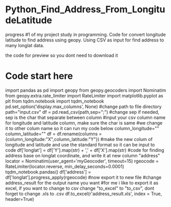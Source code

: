 # Python_Find_Address_From_LongitudeLatitude
progress #1 of my project study in programming. Code for convert longitude latitude to find address using geopy. Using CSV as input for find address to many longlat data.

the code for preview so you dont need to download it

# Code start here
import pandas as pd
import geopy
from geopy.geocoders import Nominatim
from geopy.extra.rate_limiter import RateLimiter
import matplotlib.pyplot as plt
from tqdm.notebook import tqdm_notebook
pd.set_option('display.max_columns', None)
#change path to file directory
path="input.csv"
df = pd.read_csv(path,sep=";") #change sep if needed, sep is the char that separate between column
#input your csv column name for longitude and latitude column, make sure the char is same
#we change it to other colum name so it can run my code below
column_longitude=""
column_latitude=""
df = df.rename(columns = {column_longitude:"X",column_latitude:"Y"}) 
#make the new colum of longitude and latitude and use the standard format so it can be input to code
df['longlat'] = df['Y'].map(str) + ',' + df['X'].map(str)
#code for finding address base on longlat coordinate, and write it at new column "address"
locator = Nominatim(user_agent='myGeocoder', timeout=15)
rgeocode = RateLimiter(locator.reverse, min_delay_seconds=0.0001)
tqdm_notebook.pandas()
df['address'] = df['longlat'].progress_apply(rgeocode)
#now export it to new file
#change address_result for the output name you want
#for me i like to export it as excel, if you want to change to csv change "to_excel" to "to_csv", dont forget to change .xls to .csv
df.to_excel(r'address_result.xls', index = True, header=True)
